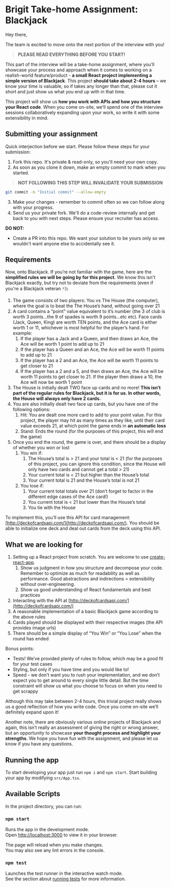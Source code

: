 # Brigit Take-home Assignment: Blackjack

Hey there,

The team is excited to move onto the next portion of the interview with you! 

> **PLEASE READ EVERYTHING BEFORE YOU START!**

This part of the interview will be a take-home assignment, where you’ll showcase your process and approach when it comes to working on a realish-world feature/product - **a small React project implementing a simple version of Blackjack**. This project **should take about 2-4 hours** – we know your time is valuable, so if takes any longer than that, please cut it short and just show us what you end up with in that time.

This project will show us **how you work with APIs and how you structure your React code**. When you come on-site, we’ll spend one of the interview sessions collaboratively expanding upon your work, so write it with some extensibility in mind.

## Submitting your assignment

Quick interjection before we start. Please follow these steps for your submission:

1. Fork this repo. It's private & read-only, so you'll need your own copy.
2. As soon as you clone it down, make an empty commit to mark when you started.
> **NOT FOLLOWING THIS STEP WILL INVALIDATE YOUR SUBMISSION**
```sh
git commit -m "Initial commit" --allow-empty
```
3. Make your changes - remember to commit often so we can follow along with your progress.
4. Send us your private fork. We'll do a code-review internally and get back to you with next steps. Please ensure your recruiter has access.

**DO NOT:**

- Create a PR into this repo. We want your solution to be yours only so we wouldn't want anyone else to accidentally see it.

## Requirements

Now, onto Blackjack. If you’re not familiar with the game, here are the **simplified rules we will be going by for this project.** We know this isn't Blackjack exactly, but try not to deviate from the requirements (even if you're a Blackjack veteran 🃏)**:**

1. The game consists of two players: You vs The House (the computer), where the goal is to beat the The House’s hand, without going over 21
2. A card contains a “point” value equivalent to it’s number (the 3 of club is worth 3 points…the 9 of spades is worth 9 points…etc etc). Face cards (Jack, Queen, King) are worth TEN points, and the Ace card is either worth 1 or 11, whichever is most helpful for the player’s hand. For example:
    1. If the player has a Jack and a Queen, and then draws an Ace, the Ace will be worth 1 point to add up to 21
    2. If the player has a Queen and an Ace, the Ace will be worth 11 points to add up to 21
    3. If the player has a 2 and an Ace, the Ace will be worth 11 points to get closer to 21
    4. If the player has a 2 and a 5, and then draws an Ace, the Ace will be worth 11 points to get closer to 21. If the player then draws a 10, the Ace will now be worth 1 point
3. The House is initially dealt TWO face up cards and no more! **This isn’t part of the regular rules for Blackjack, but it is for us. In other words, the House will always only have 2 cards.**
4. You are also initially dealt two face up cards, but you have one of the following options:
    1. Hit: You are dealt one more card to add to your point value. For this project, the player may hit as many times as they like, until their card value exceeds 21, at which point the game ends in **an automatic loss**
    2. Stand: Ends the round (for the purposes of this project, this will end the game)
5. Once you end the round, the game is over, and there should be a display of whether you won or lost
    1. You win if:
        1. The House’s total is > 21 and your total is < 21 (for the purposes of this project, you can ignore this condition, since the House will only have two cards and cannot get a total > 21)
        2. Your current total is < 21 but higher than the House’s total
        3. Your current total is 21 and the House’s total is not 21
    2. You lose if:
        1. Your current total totals over 21 (don’t forget to factor in the different edge cases of the Ace card!)
        2. You current total is < 21 but lower than the House’s total
        3. You tie with the House

To implement this, you’ll use this API for card management: [http://deckofcardsapi.com/](http://deckofcardsapi.com/). You should be able to initialize one deck and deal out cards from the deck using this API.

## **What we are looking for**

1. Setting up a React project from scratch. You are welcome to use [create-react-app](https://github.com/facebook/create-react-app).
    1. Show us judgment in how you structure and decompose your code. Remember to optimize as much for readability as well as performance. Good abstractions and indirections = extensibility without over-engineering.
    2. Show us good understanding of React fundamentals and best practices
2. Interacting with the API at [http://deckofcardsapi.com/](http://deckofcardsapi.com/)
3. A reasonable implementation of a basic Blackjack game according to the above rules
4. Cards played should be displayed with their respective images (the API provides image urls)
5. There should be a simple display of “You Win” or “You Lose” when the round has ended

Bonus points:

- Tests! We’ve provided plenty of rules to follow, which may be a good fit for your test cases
- Styling, but only if you have time and you would like to!
- Speed - we don’t want you to rush your implementation, and we don’t expect you to get around to every single little detail. But the time constraint will show us what you choose to focus on when you need to get scrappy

Although this may take between 2-4 hours, this trivial project really shows us a good reflection of how you write code. Once you come on-site we’ll definitely expand upon it!

Another note, there are obviously various online projects of Blackjack and again, this isn’t really an assessment of giving the right or wrong answer, but an opportunity to showcase **your thought process and highlight your strengths**. We hope you have fun with the assignment, and please let us know if you have any questions.

## Running the app

To start developing your app just run `npm i` and `npm start`. Start building your app by modifying `src/App.tsx`.

## Available Scripts

In the project directory, you can run:

### `npm start`

Runs the app in the development mode.\
Open [http://localhost:3000](http://localhost:3000) to view it in your browser.

The page will reload when you make changes.\
You may also see any lint errors in the console.

### `npm test`

Launches the test runner in the interactive watch mode.\
See the section about [running tests](https://facebook.github.io/create-react-app/docs/running-tests) for more information.
